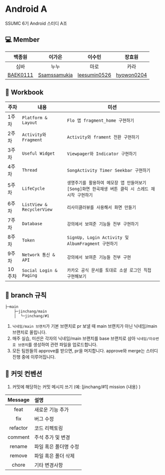 # Android A
SSUMC 6기 Android 스터디 A조

## 💻 Member
| 백종원 | 이가은 | 이수민 | 장효원 |
| :---------:|:----------:|:----------:|:----------:|
| 심바 | 누누 | 마로 | 카라 |
| [BAEK0111](https://github.com/BAEK0111) | [Ssamssamukja](https://github.com/Ssamssamukja) | [leesumin0526](https://github.com/leesumin0526) | [hyowon0204](https://github.com/hyowon0204) |

## 📖 Workbook
| 주차 | 내용 |  미션  | 
| --- | --- | --- |
|  1주차  | `Platform & Layout` |  `Flo 앱 fragment_home 구현하기` |
|  2주차  | `Activity와 Fragment` |  `Activity와 frament 전환 구현하기` |
|  3주차  | `Useful Widget` |  `Viewpager와 Indicator 구현하기` |
|  4주차  | `Thread` | `SongActivity Timer Seekbar 구현하기` |
|  5주차  | `LifeCycle`|  `생명주기를 활용하여 메모장 앱 만들어보기` `[Song]화면 한곡재생 버튼 클릭 시 스레드 재시작 구현하기` |
|  6주차  | `ListView & RecyclerView` |  `리사이클러뷰를 사용해서 화면 만들기` |
|  7주차  | `Database` |  `강의에서 보여준 기능들 전부 구현하기` |
|  8주차  | `Token` |  `SignUp, Login Activity 및 AlbumFragment 구현하기` |
|  9주차  | `Network 통신 & API` |  `강의에서 보여준 기능들 전부 구현` |
|  10주차  | `Social Login & Paging`|  `카카오 공식 문서를 토대로 소셜 로그인 직접 구현해보기` |

## 🌳 branch 규칙
```bash
├─main
    ├─jinchang/main
    │  └─jinchang/#1
```
1. `닉네임/main 브랜치`가 기본 브랜치로 pr 보낼 때 main 브랜치가 아닌 닉네임/main 브랜치로 올립니다.
2. 매주 실습, 미션은 각자의 닉네임/main 브랜치를 base 브랜치로 삼아 `닉네임/이슈번호 브랜치`를 생성하여 관련 파일을 업로드합니다.
3. 모든 팀원들의 approve를 받으면, pr을 머지합니다. approve와 merge는 스터디 진행 중에 이루어집니다.

## 🔖 커밋 컨벤션
1. 커밋에 해당하는 커밋 메시지 쓰기 (예: [jinchang/#1] mission {내용} )


| Message  | 설명                                              |
| :------: | :------------------------------------------------ |
|   feat   | 새로운 기능 추가                            |
|  fix   | 버그 수정 |
|  refactor  | 코드 리펙토링 |
| comment | 주석 추가 및 변경                                     |
|  rename   | 파일 혹은 폴더명 수정                |
|  remove   | 파일 혹은 폴더 삭제                |
|  chore   | 기타 변경사항                |

